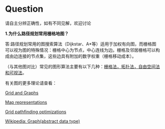 # Question

请自主分辨正确性，如有不同见解，欢迎讨论

**1.为什么路径规划常用栅格地图？**


答:路径规划常用的图搜索算法（Dijkstar、A*等）适用于加权有向图，而栅格图可以视为图的特殊情况：栅格中心为节点，中心连线为边。栅格及邻居栅格可以构成由边连接的节点集，这些边具有附加的数字权重（栅格移动成本）。

（与其他图对比）常见的图形算法主要有以下几种：[栅格法，拓扑法，自由空间法和可视法](https://www.cnblogs.com/DissertationSubmitted/p/14975782.html)。

有关图的更多理论请查看：

[Grid and Graphs](https://www.redblobgames.com/pathfinding/grids/graphs.html)

[Map representations](http://theory.stanford.edu/~amitp/GameProgramming/MapRepresentations.html)

[Grid pathfinding optimizations](https://www.redblobgames.com/pathfinding/grids/algorithms.html)

[Wikipedia: Graph(abstract data type)](https://en.wikipedia.org/wiki/Graph_(abstract_data_type))